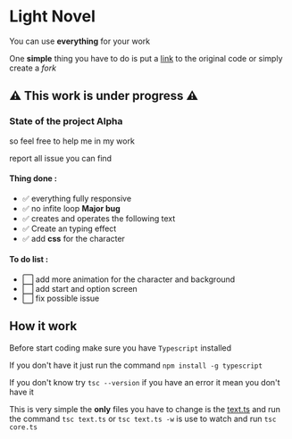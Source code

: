 # Light Novel

You can use **everything** for your work

One **simple** thing you have to do is put a [link](https://github.com/titivince/light-novel) to the original code or simply create a _fork_

## :warning: This work is under progress :warning:

### State of the project Alpha

so feel free to help me in my work

report all issue you can find

#### Thing done :

- ✅ everything fully responsive
- ✅ no infite loop **Major bug**
- ✅ creates and operates the following text
- ✅ Create an typing effect
- ✅ add **css** for the character

#### To do list :

- ⬜ add more animation for the character and background
- ⬜ add start and option screen
- ⬜ fix possible issue

## How it work

Before start coding make sure you have `Typescript` installed

If you don't have it just run the command `npm install -g typescript`

If you don't know try `tsc --version` if you have an error it mean you don't have it

This is very simple the **only** files you have to change is the [text.ts](https://github.com/titivince/light-novel/src/text.ts) and run the command `tsc text.ts` or `tsc text.ts -w` is use to watch and run `tsc core.ts`